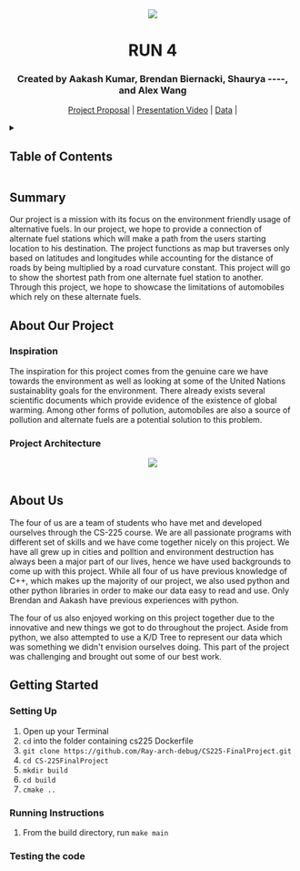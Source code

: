 <div align = "center">
  
  <img src = "images/Run4.png">
  
  <p align = "center">
    <h1>RUN 4</h1>
    <p><h3>Created by Aakash Kumar, Brendan Biernacki, Shaurya ----, and Alex Wang</h3></p>
  </p>
  
  <p align = "center">
    <a href = "https://github.com/Ray-arch-debug/CS225-FinalProject/blob/main/documents/Team%20Proposal">Project Proposal</a>
    |
    <a href = "https://docs.google.com/document/d/1tTfg5maTvJ1vPNpdlG3aSTgqO196-tSzHHWcsHte4dg/edit?usp=sharing">Presentation Video</a>
    |
    <a href = "https://mediaspace.illinois.edu/media/t/1_501wkwbs">Data</a>
    |
<!--     <a href = "https://docs.google.com/document/d/16Ol95jGr3P_oHxa4LqEG1_2wpmvbBIXkynpoy6MEi_M/edit?usp=sharing">Project Structure</a> -->
  </p>
</div>

<details>
  <summary><h2>Table of Contents</h2></summary>
  <ol>
    <li><a href = "#summary">Summary</a></li>
    <li>
      <a href = "#about-our-project">About Our Project</a>
      <ul>
        <li><a href = "#inspiration">Inspiration</a></li>
        <li><a href = "#project-architecture">Technical Architecture</a></li>
      </ul>
    </li>
    <li><a href = "#about-us">About Us</a></li>
    <li>
      <a href = "#getting-started">Getting Started</a>
      <ul>
        <li><a href = "#setting-up">Notes On Gameplay</a></li>
        <li><a href = "#running-instructions">Download Instructions</a></li>
        <li><a href = "#testing-the-code">Notes On Gameplay</a></li>
      </ul>
    </li>
  </ol>
</details>



<!--- Summary of presentation introduction --->
## Summary
Our project is a mission with its focus on the environment friendly usage of alternative fuels. In our project, we hope to provide a connection of alternate fuel stations which will make a path from the users starting location to his destination. The project functions as map but traverses only based on latitudes and longitudes while accounting for the distance of roads by being multiplied by a road curvature constant. This project will go to show the shortest path from one alternate fuel station to another. Through this project, we hope to showcase the limitations of automobiles which rely on these alternate fuels.


<!--- Technical architecture of project --->
## About Our Project
### Inspiration
The inspiration for this project comes from the genuine care we have towards the environment as well as looking at some of the United Nations sustainablity goals for the environment. There already exists several scientific documents which provide evidence of the existence of global warming. Among other forms of pollution, automobiles are also a source of pollution and alternate fuels are a potential solution to this problem. 


### Project Architecture
<div align = "center"> 
  <img src = "images/diagram.png">
</div>
<br>
<p align = "center">

</p>



<!--- Group members and their roles --->
## About Us
The four of us are a team of students who have met and developed ourselves through the CS-225 course. We are all passionate programs with different set of skills and we have come together nicely on this project. We have all grew up in cities and polltion and environment destruction has always been a major part of our lives, hence we have used backgrounds to come up with this project. While all four of us have previous knowledge of C++, which makes up the majority of our project, we also used python and other python libraries in order to make our data easy to read and use. Only Brendan and Aakash have previous experiences with python. 

The four of us also enjoyed working on this project together due to the innovative and new things we got to do throughout the project. Aside from python, we also attempted to use a K/D Tree to represent our data which was something we didn't envision ourselves doing. This part of the project was challenging and brought out some of our best work. 



<!--- Provides reproducible installation and running instructions --->
## Getting Started
### Setting Up

<ol type="1">
   <li>Open up your Terminal</li>
   <li><code>cd</code> into the folder containing cs225 Dockerfile</li>
   <li><code>git clone https://github.com/Ray-arch-debug/CS225-FinalProject.git</code></li>
   <li><code>cd CS-225FinalProject</code></li>
  <li><code>mkdir build</code></li>
  <li><code>cd build</code></li>
  <li><code>cmake ..</code></li>
</ol>



### Running Instructions

<ol type="1">
   <li>From the build directory, run <code>make main</code></li>
   
</ol>




### Testing the code

